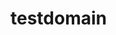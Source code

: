 # testdomain
<?php
if ($_SERVER["REQUEST_METHOD"] == "POST") {
    // Retrieve the values submitted in the login form
    $username = $_POST["username"];
    $password = $_POST["password"];

    // Replace this with your actual authentication logic
    $validUsername = "Amir";
    $validPassword = "Capo";

    // Check if the submitted credentials are valid
    if ($username == $validUsername && $password == $validPassword) {
        // Authentication successful
        echo "Login Successful!";
    } else {
        // Authentication failed
        echo "Wrong Username or Password";
    }
} else {
    // Redirect to the login page if accessed directly without a POST request
    header("Location: Fakedomain.html");
    exit();
}
?>
